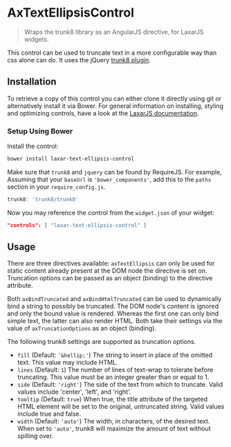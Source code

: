 # AxTextEllipsisControl

> Wraps the trunk8 library as an AngularJS directive, for LaxarJS widgets.

This control can be used to truncate text in a more configurable way than css alone can do.
It uses the jQuery [trunk8 plugin](https://github.com/rviscomi/trunk8). 


## Installation

To retrieve a copy of this control you can either clone it directly using git or alternatively install it via Bower.
For general information on installing, styling and optimizing controls, have a look at the [LaxarJS documentation](https://github.com/LaxarJS/laxar/blob/master/docs/manuals/installing_controls.md).

### Setup Using Bower

Install the control:

```sh
bower install laxar-text-ellipsis-control
```

Make sure that `trunk8` and `jquery` can be found by RequireJS.
For example, Assuming that your `baseUrl` is `'bower_components'`, add this to the `paths` section in your `require_config.js`.

```js
trunk8: 'trunk8/trunk8'
```

Now you may reference the control from the `widget.json` of your widget:
 
```json
"controls": [ "laxar-text-ellipsis-control" ]
```


## Usage

There are three directives available: 
`axTextEllipsis` can only be used for static content already present at the DOM node the directive is set on.
Truncation options can be passed as an object (binding) to the directive attribute.

Both `axBindTruncated` and `axBindHtmlTruncated` can be used to dynamically bind a string to possibly be truncated.
The DOM node's content is ignored and only the bound value is rendered.
Whereas the first one can only bind simple text, the latter can also render HTML.
Both take their settings via the value of `axTruncationOptions` as an object (binding).
 
The following trunk8 settings are supported as truncation options.

- `fill` (Default: `'&hellip;'`) The string to insert in place of the omitted text.
  This value may include HTML.
- `lines` (Default: `1`) The number of lines of text-wrap to tolerate before truncating.
  This value must be an integer greater than or equal to 1.
- `side` (Default: `'right'`) The side of the text from which to truncate. Valid values include 'center',
  'left', and 'right'.
- `tooltip` (Default: `true`) When true, the title attribute of the targeted HTML element will be set to the original, untruncated string.
  Valid values include true and false.
- `width` (Default: `'auto'`) The width, in characters, of the desired text.
  When set to `'auto'`, trunk8 will maximize the amount of text without spilling over.
